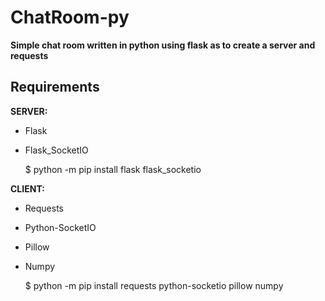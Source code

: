 # ChatRoom-py

**Simple chat room written in python using flask as to create a server and requests**

## Requirements

**SERVER:**
- Flask
- Flask_SocketIO

  $ python -m pip install flask flask_socketio

**CLIENT:**
- Requests
- Python-SocketIO
- Pillow
- Numpy

  $ python -m pip install requests python-socketio pillow numpy

<p align=center><bWork in progress</b>
